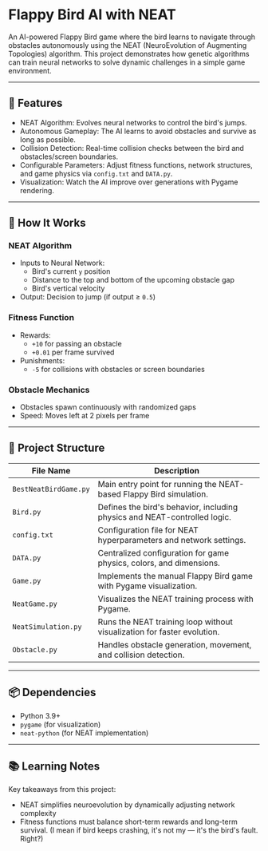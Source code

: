 # Flappy Bird AI with NEAT

An AI-powered Flappy Bird game where the bird learns to navigate through obstacles autonomously using the NEAT (NeuroEvolution of Augmenting Topologies) algorithm. This project demonstrates how genetic algorithms can train neural networks to solve dynamic challenges in a simple game environment.

---

## 🎯 Features
- NEAT Algorithm: Evolves neural networks to control the bird's jumps.
- Autonomous Gameplay: The AI learns to avoid obstacles and survive as long as possible.
- Collision Detection: Real-time collision checks between the bird and obstacles/screen boundaries.
- Configurable Parameters: Adjust fitness functions, network structures, and game physics via `config.txt` and `DATA.py`.
- Visualization: Watch the AI improve over generations with Pygame rendering.

---

## 🧠 How It Works

### NEAT Algorithm
- Inputs to Neural Network:
  - Bird's current `y` position
  - Distance to the top and bottom of the upcoming obstacle gap
  - Bird's vertical velocity
- Output: Decision to jump (if output ≥ `0.5`)

### Fitness Function
- Rewards:
  - `+10` for passing an obstacle
  - `+0.01` per frame survived
- Punishments:
  - `-5` for collisions with obstacles or screen boundaries

### Obstacle Mechanics
- Obstacles spawn continuously with randomized gaps
- Speed: Moves left at 2 pixels per frame

---

## 📁 Project Structure

| File Name             | Description                                                                 |
|-----------------------|-----------------------------------------------------------------------------|
| `BestNeatBirdGame.py` | Main entry point for running the NEAT-based Flappy Bird simulation.         |
| `Bird.py`             | Defines the bird's behavior, including physics and NEAT-controlled logic.   |
| `config.txt`          | Configuration file for NEAT hyperparameters and network settings.           |
| `DATA.py`             | Centralized configuration for game physics, colors, and dimensions.         |
| `Game.py`             | Implements the manual Flappy Bird game with Pygame visualization.           |
| `NeatGame.py`         | Visualizes the NEAT training process with Pygame.                           |
| `NeatSimulation.py`   | Runs the NEAT training loop without visualization for faster evolution.     |
| `Obstacle.py`         | Handles obstacle generation, movement, and collision detection.             |

---

## 📦 Dependencies
- Python 3.9+
- `pygame` (for visualization)
- `neat-python` (for NEAT implementation)

---

## 📚 Learning Notes
Key takeaways from this project:
- NEAT simplifies neuroevolution by dynamically adjusting network complexity
- Fitness functions must balance short-term rewards and long-term survival. (I mean if bird keeps crashing, it's not my — it's the bird's fault. Right?)
